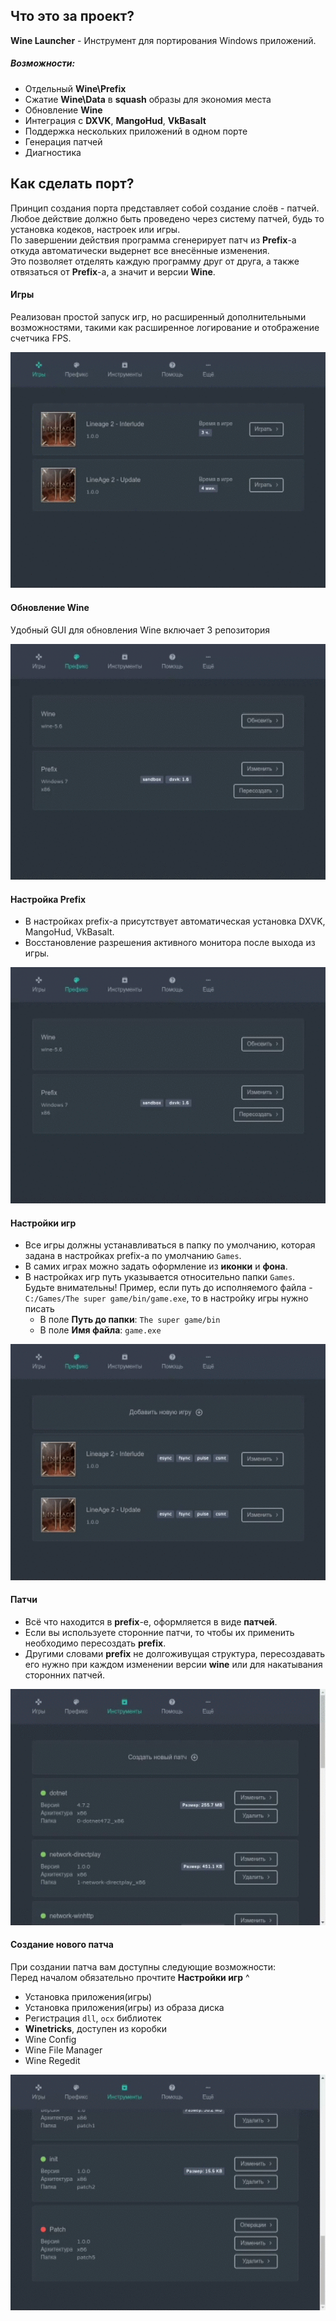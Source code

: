 ## Что это за проект?

**Wine Launcher** - Инструмент для портирования Windows приложений.  


##### Возможности:

- Отдельный **Wine\Prefix**
- Сжатие **Wine\Data** в **squash** образы для экономия места
- Обновление **Wine**
- Интеграция с **DXVK**, **MangoHud**, **VkBasalt**
- Поддержка нескольких приложений в одном порте
- Генерация патчей
- Диагностика


## Как сделать порт?

Принцип создания порта представляет собой создание слоёв - патчей.  
Любое действие должно быть проведено через систему патчей, будь то установка кодеков, настроек или игры.  
По завершении действия программа сгенерирует патч из **Prefix**-а откуда автоматически выдернет все внесённые изменения.  
Это позволяет отделять каждую программу друг от друга, а также отвязаться от **Prefix**-а, а значит и версии **Wine**.


#### Игры

Реализован простой запуск игр, но расширенный дополнительными возможностями, такими как расширенное логирование и
отображение счетчика FPS.

![Main](main.gif)


#### Обновление Wine

Удобный GUI для обновления Wine включает 3 репозитория

![Main](wine.gif)


#### Настройка Prefix

  * В настройках prefix-а присутствует автоматическая установка DXVK, MangoHud, VkBasalt.  
  * Восстановление разрешения активного монитора после выхода из игры.  

![Main](prefix.gif)


#### Настройки игр

  * Все игры должны устанавливаться в папку по умолчанию, которая задана в настройках prefix-а по умолчанию `Games`.  
  * В самих играх можно задать оформление из **иконки** и **фона**.
  * В настройках игр путь указывается относительно папки `Games`. Будьте внимательны!
    Пример, если путь до исполняемого файла - `C:/Games/The super game/bin/game.exe`, то в настройку игры нужно писать
      - В поле **Путь до папки**: `The super game/bin`
      - В поле **Имя файла**: `game.exe`

![Main](games.gif)


#### Патчи

  * Всё что находится в **prefix**-е, оформляется в виде **патчей**.
  * Если вы используете сторонние патчи, то чтобы их применить необходимо пересоздать **prefix**.
  * Другими словами **prefix** не долгоживущая структура, пересоздавать его нужно при каждом изменении версии **wine** 
    или для накатывания сторонних патчей.

![Main](patches.gif)


#### Создание нового патча

При создании патча вам доступны следующие возможности:  
Перед началом обязательно прочтите **Настройки игр**  ^

  * Установка приложения(игры)
  * Установка приложения(игры) из образа диска
  * Регистрация `dll`, `ocx` библиотек
  * **Winetricks**, доступен из коробки
  * Wine Config
  * Wine File Manager
  * Wine Regedit

![Main](patch.gif)
